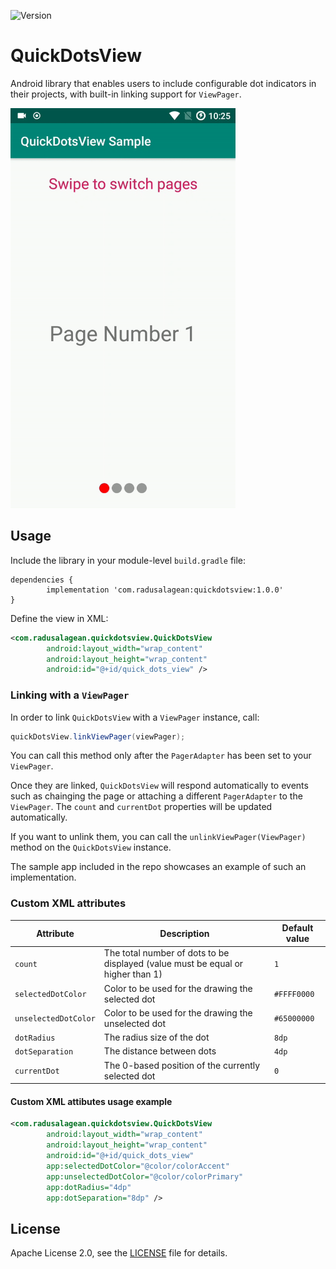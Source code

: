 ![Version](https://img.shields.io/github/v/release/radusalagean/quick-dots-view)

# QuickDotsView

Android library that enables users to include configurable dot indicators in their projects, with built-in linking support for `ViewPager`.

<img src="misc/screencap.gif" width="360" height="640" />

## Usage

Include the library in your module-level `build.gradle` file:
```
dependencies {
        implementation 'com.radusalagean:quickdotsview:1.0.0'
}
```

Define the view in XML:
```xml
<com.radusalagean.quickdotsview.QuickDotsView
        android:layout_width="wrap_content"
        android:layout_height="wrap_content"
        android:id="@+id/quick_dots_view" />
```

### Linking with a `ViewPager`

In order to link `QuickDotsView` with a `ViewPager` instance, call:

```java
quickDotsView.linkViewPager(viewPager);
```

You can call this method only after the `PagerAdapter` has been set to your `ViewPager`. 

Once they are linked, `QuickDotsView` will respond automatically to events such as chainging the page or attaching a different `PagerAdapter` to the `ViewPager`. The `count` and `currentDot` properties will be updated automatically.

If you want to unlink them, you can call the `unlinkViewPager(ViewPager)` method on the `QuickDotsView` instance.

The sample app included in the repo showcases an example of such an implementation.

### Custom XML attributes

| Attribute | Description | Default value |
| --- | --- | --- |
| `count` | The total number of dots to be displayed (value must be equal or higher than 1) | `1` |
| `selectedDotColor` | Color to be used for the drawing the selected dot | `#FFFF0000` |
| `unselectedDotColor` | Color to be used for the drawing the unselected dot | `#65000000` |
| `dotRadius` | The radius size of the dot | `8dp` |
| `dotSeparation` | The distance between dots | `4dp` |
| `currentDot` | The 0-based position of the currently selected dot | `0` |

#### Custom XML attibutes usage example
```xml
<com.radusalagean.quickdotsview.QuickDotsView
        android:layout_width="wrap_content"
        android:layout_height="wrap_content"
        android:id="@+id/quick_dots_view"
        app:selectedDotColor="@color/colorAccent"
        app:unselectedDotColor="@color/colorPrimary"
        app:dotRadius="4dp"
        app:dotSeparation="8dp" />
```

## License
Apache License 2.0, see the [LICENSE](LICENSE) file for details.
